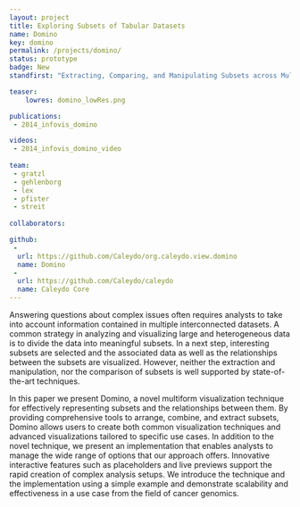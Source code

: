 ```yaml
---
layout: project
title: Exploring Subsets of Tabular Datasets
name: Domino
key: domino
permalink: /projects/domino/
status: prototype
badge: New
standfirst: "Extracting, Comparing, and Manipulating Subsets across Multiple Tabular Datasets"

teaser: 
    lowres: domino_lowRes.png

publications:
 - 2014_infovis_domino

videos: 
 - 2014_infovis_domino_video
    
team:
 - gratzl
 - gehlenborg
 - lex
 - pfister 
 - streit 
 
collaborators:

github:
 - 
  url: https://github.com/Caleydo/org.caleydo.view.domino
  name: Domino
 - 
  url: https://github.com/Caleydo/caleydo
  name: Caleydo Core
---
```


Answering questions about complex issues often requires analysts to take into account information contained in multiple interconnected datasets. A common strategy in analyzing and visualizing large and heterogeneous data is to divide the data into meaningful subsets. In a next step, interesting subsets are selected and the associated data as well as the relationships between the subsets are visualized. However, neither the extraction and manipulation, nor the comparison of subsets is well supported by state-of-the-art techniques.

In this paper we present Domino, a novel multiform visualization technique for effectively representing subsets and the relationships between them. By providing comprehensive tools to arrange, combine, and extract subsets, Domino allows users to create both common visualization techniques and advanced visualizations tailored to specific use cases. In addition to the novel technique, we present an implementation that enables analysts to manage the wide range of options that our approach offers. Innovative interactive features such as placeholders and live previews support the rapid creation of complex analysis setups. We introduce the technique and the implementation using a simple example and demonstrate scalability and effectiveness in a use case from the field of cancer genomics.